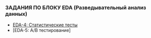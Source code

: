 ### ЗАДАНИЯ ПО БЛОКУ EDA (Разведывательный анализ данных)


* [EDA-4: Статистические тесты](https://github.com/MargaritaKr/sf_data_science/blob/main/eda/eda_4_Kravchenko.ipynb)
* [EDA-5: A/B тестирование]
